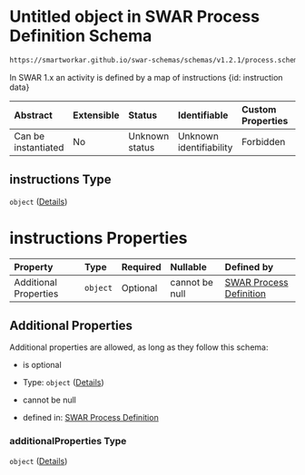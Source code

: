 # Untitled object in SWAR Process Definition Schema

```txt
https://smartworkar.github.io/swar-schemas/schemas/v1.2.1/process.schema.json#/properties/activities/additionalProperties/properties/instructions
```

In SWAR 1.x an activity is defined by a map of instructions {id: instruction data}

| Abstract            | Extensible | Status         | Identifiable            | Custom Properties | Additional Properties | Access Restrictions | Defined In                                                                 |
| :------------------ | :--------- | :------------- | :---------------------- | :---------------- | :-------------------- | :------------------ | :------------------------------------------------------------------------- |
| Can be instantiated | No         | Unknown status | Unknown identifiability | Forbidden         | Allowed               | none                | [process.schema.json\*](../out/process.schema.json "open original schema") |

## instructions Type

`object` ([Details](process-properties-activities-additionalproperties-properties-instructions.md))

# instructions Properties

| Property              | Type     | Required | Nullable       | Defined by                                                                                                                                                                                                                                                                                             |
| :-------------------- | :------- | :------- | :------------- | :----------------------------------------------------------------------------------------------------------------------------------------------------------------------------------------------------------------------------------------------------------------------------------------------------- |
| Additional Properties | `object` | Optional | cannot be null | [SWAR Process Definition](process-properties-activities-additionalproperties-properties-instructions-additionalproperties.md "https://smartworkar.github.io/swar-schemas/schemas/v1.2.1/process.schema.json#/properties/activities/additionalProperties/properties/instructions/additionalProperties") |

## Additional Properties

Additional properties are allowed, as long as they follow this schema:



* is optional

* Type: `object` ([Details](process-properties-activities-additionalproperties-properties-instructions-additionalproperties.md))

* cannot be null

* defined in: [SWAR Process Definition](process-properties-activities-additionalproperties-properties-instructions-additionalproperties.md "https://smartworkar.github.io/swar-schemas/schemas/v1.2.1/process.schema.json#/properties/activities/additionalProperties/properties/instructions/additionalProperties")

### additionalProperties Type

`object` ([Details](process-properties-activities-additionalproperties-properties-instructions-additionalproperties.md))
